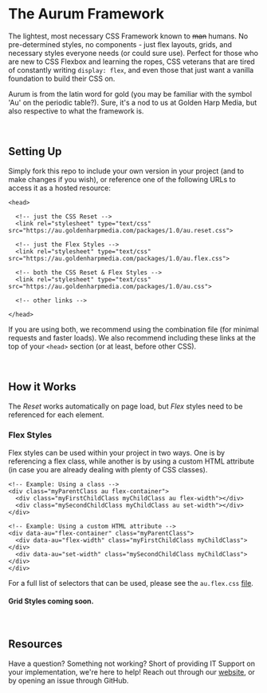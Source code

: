 # The Aurum Framework

The lightest, most necessary CSS Framework known to ~~man~~ humans. No pre-determined styles, no components - just flex layouts, grids, and necessary styles everyone needs (or could sure use). Perfect for those who are new to CSS Flexbox and learning the ropes, CSS veterans that are tired of constantly writing `display: flex`, and even those that just want a vanilla foundation to build their CSS on.

Aurum is from the latin word for gold (you may be familiar with the symbol 'Au' on the periodic table?). Sure, it's a nod to us at Golden Harp Media, but also respective to what the framework is.

<br>

## Setting Up

Simply fork this repo to include your own version in your project (and to make changes if you wish), or reference one of the following URLs to access it as a hosted resource:

```
<head>

  <!-- just the CSS Reset -->
  <link rel="stylesheet" type="text/css" src="https://au.goldenharpmedia.com/packages/1.0/au.reset.css">

  <!-- just the Flex Styles -->
  <link rel="stylesheet" type="text/css" src="https://au.goldenharpmedia.com/packages/1.0/au.flex.css">

  <!-- both the CSS Reset & Flex Styles -->
  <link rel="stylesheet" type="text/css" src="https://au.goldenharpmedia.com/packages/1.0/au.css">

  <!-- other links -->

</head>
```

If you are using both, we recommend using the combination file (for minimal requests and faster loads). We also recommend including these links at the top of your `<head>` section (or at least, before other CSS).

<br>

## How it Works

The *Reset* works automatically on page load, but *Flex* styles need to be referenced for each element.

### Flex Styles

Flex styles can be used within your project in two ways. One is by referencing a flex class, while another is by using a custom HTML attribute (in case you are already dealing with plenty of CSS classes).

```
<!-- Example: Using a class -->
<div class="myParentClass au flex-container">
  <div class="myFirstChildClass myChildClass au flex-width"></div>
  <div class="mySecondChildClass myChildClass au set-width"></div>
</div>

<!-- Example: Using a custom HTML attribute -->
<div data-au="flex-container" class="myParentClass">
  <div data-au="flex-width" class="myFirstChildClass myChildClass"></div>
  <div data-au="set-width" class="mySecondChildClass myChildClass"></div>
</div>
```

For a full list of selectors that can be used, please see the `au.flex.css` [file](./packages/1.0/au.flex.css).

#### Grid Styles coming soon.

<br>

## Resources

Have a question? Something not working? Short of providing IT Support on your implementation, we're here to help! Reach out through our [website](https://goldenharpmedia.com), or by opening an issue through GitHub.

